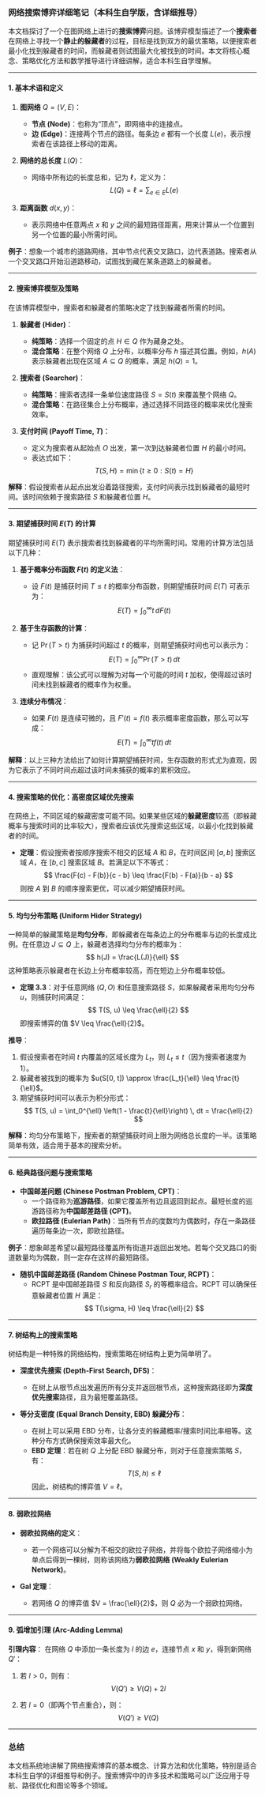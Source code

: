 ### 网络搜索博弈详细笔记（本科生自学版，含详细推导）

本文档探讨了一个在图网络上进行的**搜索博弈**问题。该博弈模型描述了一个**搜索者**在网络上寻找一个**静止的躲藏者**的过程，目标是找到双方的最优策略，以便搜索者最小化找到躲藏者的时间，而躲藏者则试图最大化被找到的时间。本文将核心概念、策略优化方法和数学推导进行详细讲解，适合本科生自学理解。

---

#### 1. 基本术语和定义

1. **图网络** $Q = (V, E)$：
   - **节点 (Node)**：也称为“顶点”，即网络中的连接点。
   - **边 (Edge)**：连接两个节点的路径。每条边 $e$ 都有一个长度 $L(e)$，表示搜索者在该路径上移动的距离。

2. **网络的总长度** $L(Q)$：
   - 网络中所有边的长度总和，记为 $\ell$，定义为：
     $$
     L(Q) = \ell = \sum_{e \in E} L(e)
     $$

3. **距离函数** $d(x, y)$：
   - 表示网络中任意两点 $x$ 和 $y$ 之间的最短路径距离，用来计算从一个位置到另一个位置的最小所需时间。

**例子**：想象一个城市的道路网络，其中节点代表交叉路口，边代表道路。搜索者从一个交叉路口开始沿道路移动，试图找到藏在某条道路上的躲藏者。

---

#### 2. 搜索博弈模型及策略

在该博弈模型中，搜索者和躲藏者的策略决定了找到躲藏者所需的时间。

1. **躲藏者 (Hider)**：
   - **纯策略**：选择一个固定的点 $H \in Q$ 作为藏身之处。
   - **混合策略**：在整个网络 $Q$ 上分布，以概率分布 $h$ 描述其位置。例如，$h(A)$ 表示躲藏者出现在区域 $A \subseteq Q$ 的概率，满足 $h(Q) = 1$。

2. **搜索者 (Searcher)**：
   - **纯策略**：搜索者选择一条单位速度路径 $S = S(t)$ 来覆盖整个网络 $Q$。
   - **混合策略**：在路径集合上分布概率，通过选择不同路径的概率来优化搜索效率。

3. **支付时间 (Payoff Time, $T$)**：
   - 定义为搜索者从起始点 $O$ 出发，第一次到达躲藏者位置 $H$ 的最小时间。
   - 表达式如下：
     $$
     T(S, H) = \min \{ t \geq 0 : S(t) = H \}
     $$

**解释**：假设搜索者从起点出发沿着路径搜索，支付时间表示找到躲藏者的最短时间。该时间依赖于搜索路径 $S$ 和躲藏者位置 $H$。

---

#### 3. 期望捕获时间 $E(T)$ 的计算

期望捕获时间 $E(T)$ 表示搜索者找到躲藏者的平均所需时间。常用的计算方法包括以下几种：

1. **基于概率分布函数 $F(t)$ 的定义法**：
   - 设 $F(t)$ 是捕获时间 $T \leq t$ 的概率分布函数，则期望捕获时间 $E(T)$ 可表示为：
     $$
     E(T) = \int_0^{\infty} t \, dF(t)
     $$

2. **基于生存函数的计算**：
   - 记 $\Pr(T > t)$ 为捕获时间超过 $t$ 的概率，则期望捕获时间也可以表示为：
     $$
     E(T) = \int_0^{\infty} \Pr(T > t) \, dt
     $$
   - 直观理解：该公式可以理解为对每一个可能的时间 $t$ 加权，使得超过该时间未找到躲藏者的概率作为权重。

3. **连续分布情况**：
   - 如果 $F(t)$ 是连续可微的，且 $F'(t) = f(t)$ 表示概率密度函数，那么可以写成：
     $$
     E(T) = \int_0^{\infty} t f(t) \, dt
     $$

**解释**：以上三种方法给出了如何计算期望捕获时间，生存函数的形式尤为直观，因为它表示了不同时间点超过该时间未捕获的概率的累积效应。

---

#### 4. 搜索策略的优化：高密度区域优先搜索

在网络上，不同区域的躲藏密度可能不同。如果某些区域的**躲藏密度**较高（即躲藏概率与搜索时间的比率较大），搜索者应该优先搜索这些区域，以最小化找到躲藏者的时间。

- **定理**：假设搜索者按顺序搜索不相交的区域 $A$ 和 $B$，在时间区间 $[a, b]$ 搜索区域 $A$，在 $[b, c]$ 搜索区域 $B$。若满足以下不等式：
  $$
  \frac{F(c) - F(b)}{c - b} \leq \frac{F(b) - F(a)}{b - a}
  $$
  则按 $A$ 到 $B$ 的顺序搜索更优，可以减少期望捕获时间。

---

#### 5. 均匀分布策略 (Uniform Hider Strategy)

一种简单的躲藏策略是**均匀分布**，即躲藏者在每条边上的分布概率与边的长度成比例。在任意边 $J \subseteq Q$ 上，躲藏者选择均匀分布的概率为：
$$
h(J) = \frac{L(J)}{\ell}
$$
这种策略表示躲藏者在长边上分布概率较高，而在短边上分布概率较低。

- **定理 3.3**：对于任意网络 $(Q, O)$ 和任意搜索路径 $S$，如果躲藏者采用均匀分布 $u$，则捕获时间满足：
  $$
  T(S, u) \leq \frac{\ell}{2}
  $$
  即搜索博弈的值 $V \leq \frac{\ell}{2}$。

**推导**：

1. 假设搜索者在时间 $t$ 内覆盖的区域长度为 $L_t$，则 $L_t \leq t$（因为搜索者速度为1）。
2. 躲藏者被找到的概率为 $u(S[0, t]) \approx \frac{L_t}{\ell} \leq \frac{t}{\ell}$。
3. 期望捕获时间可以表示为积分形式：
   $$
   T(S, u) = \int_0^{\ell} \left(1 - \frac{t}{\ell}\right) \, dt = \frac{\ell}{2}
   $$

**解释**：均匀分布策略下，搜索者的期望捕获时间上限为网络总长度的一半。该策略简单有效，适合用于基本的搜索分析。

---

#### 6. 经典路径问题与搜索策略

- **中国邮差问题 (Chinese Postman Problem, CPT)**：
  - 一个路径称为**巡游路径**，如果它覆盖所有边且返回到起点。最短长度的巡游路径称为**中国邮差路径 (CPT)**。
  - **欧拉路径 (Eulerian Path)**：当所有节点的度数均为偶数时，存在一条路径遍历每条边一次，即欧拉路径。

**例子**：想象邮差希望以最短路径覆盖所有街道并返回出发地。若每个交叉路口的街道数量均为偶数，则一定存在这样的最短路径。

- **随机中国邮差路径 (Random Chinese Postman Tour, RCPT)**：
  - RCPT 是中国邮差路径 $S$ 和反向路径 $S_r$ 的等概率组合。RCPT 可以确保任意躲藏者位置 $H$ 满足：
    $$
    T(\sigma, H) \leq \frac{\ell}{2}
    $$

---

#### 7. 树结构上的搜索策略

树结构是一种特殊的网络结构，搜索策略在树结构上更为简单明了。

- **深度优先搜索 (Depth-First Search, DFS)**：
  - 在树上从根节点出发遍历所有分支并返回根节点，这种搜索路径即为**深度优先搜索**路径，且为最短覆盖路径。

- **等分支密度 (Equal Branch Density, EBD) 躲藏分布**：

  - 在树上可以采用 EBD 分布，让各分支的躲藏概率/搜索时间比率相等。这种分布方式确保搜索效率最大化。
  - **EBD 定理**：若在树 $Q$ 上分配 EBD 躲藏分布，则对于任意搜索策略 $S$，有：
    $$
    T(S, h) \leq \ell
    $$
    因此，树结构的博弈值 $V = \ell$。

---

#### 8. 弱欧拉网络

- **弱欧拉网络的定义**：
  - 若一个网络可以分解为不相交的欧拉子网络，并将每个欧拉子网络缩小为单点后得到一棵树，则称该网络为**弱欧拉网络 (Weakly Eulerian Network)**。

- **Gal 定理**：
  - 若网络 $Q$ 的博弈值 $V = \frac{\ell}{2}$，则 $Q$ 必为一个弱欧拉网络。

---

#### 9. 弧增加引理 (Arc-Adding Lemma)

**引理内容**：
在网络 $Q$ 中添加一条长度为 $l$ 的边 $e$，连接节点 $x$ 和 $y$，得到新网络 $Q'$：

1. 若 $l > 0$，则有：
   $$
   V(Q') \geq V(Q) + 2l
   $$

2. 若 $l = 0$（即两个节点重合），则：
   $$
   V(Q') \geq V(Q)
   $$

---

### 总结

本文档系统地讲解了网络搜索博弈的基本概念、计算方法和优化策略，特别是适合本科生自学的详细推导和例子。搜索博弈中的许多技术和策略可以广泛应用于导航、路径优化和图论等多个领域。